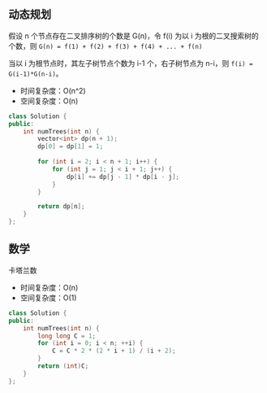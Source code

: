 ## 动态规划

假设 n 个节点存在二叉排序树的个数是 G(n)，令 f(i) 为以 i 为根的二叉搜索树的个数，则 `G(n) = f(1) + f(2) + f(3) + f(4) + ... + f(n)`

当以 i 为根节点时，其左子树节点个数为 i-1 个，右子树节点为 n-i，则 `f(i) = G(i-1)*G(n-i)`。


- 时间复杂度：O(n^2)
- 空间复杂度：O(n)

```c++
class Solution {
public:
    int numTrees(int n) {
        vector<int> dp(n + 1);
        dp[0] = dp[1] = 1;
        
        for (int i = 2; i < n + 1; i++) {
            for (int j = 1; j < i + 1; j++) {
                dp[i] += dp[j - 1] * dp[i - j];
            }
        }

        return dp[n];
    }
};
```

## 数学

卡塔兰数

- 时间复杂度：O(n)
- 空间复杂度：O(1)

```c++
class Solution {
public:
    int numTrees(int n) {
        long long C = 1;
        for (int i = 0; i < n; ++i) {
            C = C * 2 * (2 * i + 1) / (i + 2);
        }
        return (int)C;
    }
};
```
